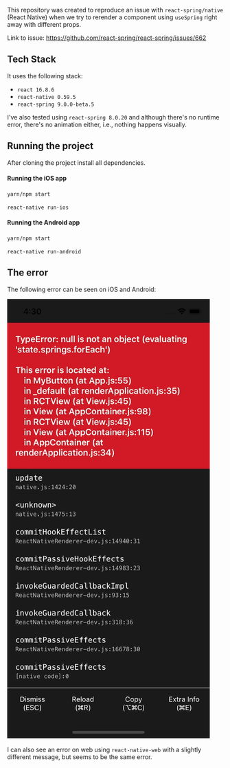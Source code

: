 This repository was created to reproduce an issue with `react-spring/native` (React Native) when we try to rerender a component using `useSpring` right away with different props.

Link to issue: https://github.com/react-spring/react-spring/issues/662

## Tech Stack

It uses the following stack:

- `react 16.8.6`
- `react-native 0.59.5`
- `react-spring 9.0.0-beta.5`

I've also tested using `react-spring 8.0.20` and although there's no runtime error, there's no animation either, i.e., nothing happens visually.

## Running the project

After cloning the project install all dependencies.

#### Running the iOS app

`yarn/npm start`

`react-native run-ios`

#### Running the Android app

`yarn/npm start`

`react-native run-android`

## The error

The following error can be seen on iOS and Android:

![Error image](https://raw.githubusercontent.com/flsilva/react-spring-rerender-issue/master/error-shot.jpg)

I can also see an error on web using `react-native-web` with a slightly different message, but seems to be the same error.
